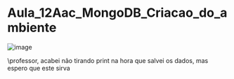 # Aula_12Aac_MongoDB_Criacao_do_ambiente

![image](https://github.com/user-attachments/assets/1584e191-e856-47e7-b0d1-8e27d5219a3f)

\\professor, acabei não tirando print na hora que salvei os dados, mas espero que este sirva
